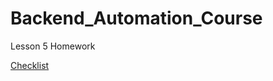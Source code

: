 # Backend_Automation_Course
Lesson 5 Homework  

[Checklist](https://github.com/sabiralievich/Backend_Automation_Course/issues/3)
